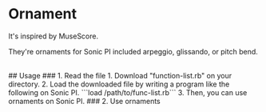 # Ornament
<p>It's inspired by MuseScore.</p>
<p>They're ornaments for Sonic PI included arpeggio, glissando, or pitch bend.</p>
<br>
## Usage
### 1. Read the file
1. Download "function-list.rb" on your directory.
2. Load the downloaded file by writing a program like the following on Sonic PI.
```load /path/to/func-list.rb```
3. Then, you can use ornaments on Sonic PI.
### 2. Use ornaments
